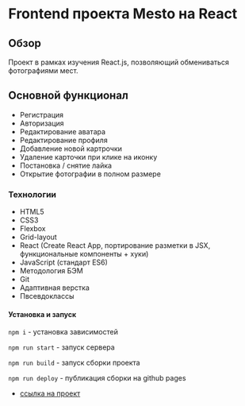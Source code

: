 # Frontend проекта Mesto на React

## Обзор

Проект в рамках изучения React.js, позволяющий обмениваться фотографиями мест.

## Основной функционал

- Регистрация
- Авторизация
- Редактирование аватара
- Редактирование профиля
- Добавление новой картрочки
- Удаление карточки при клике на иконку
- Постановка / снятие лайка
- Открытие фотографии в полном размере

### Технологии

- HTML5
- CSS3
- Flexbox
- Grid-layout
- React (Create React App, портирование разметки в JSX, функциональные компоненты + хуки)
- JavaScript (стандарт ES6)
- Методология БЭМ
- Git
- Адаптивная верстка
- Пвсевдоклассы

#### Установка и запуск

`npm i` - установка зависимостей

`npm run start` - запуск сервера

`npm run build` - запуск сборки проекта

`npm run deploy` - публикация сборки на github pages

- [ссылка на проект](https://mesto-react.karaudio.ru)
